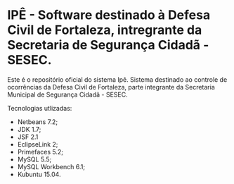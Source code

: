 IPÊ - Software destinado à Defesa Civil de Fortaleza, intregrante da Secretaria de Segurança Cidadã - SESEC.
=======
Este é o repositório oficial do sistema Ipê. Sistema destinado ao controle de ocorrências da Defesa Civil de Fortaleza, parte integrante da Secretaria Municipal de Segurança Cidadã - SESEC.

Tecnologias utlizadas:

 - Netbeans 7.2;
 - JDK 1.7;
 - JSF 2.1
 - EclipseLink 2;
 - Primefaces 5.2;
 - MySQL 5.5;
 - MySQL Workbench 6.1;
 - Kubuntu 15.04.


